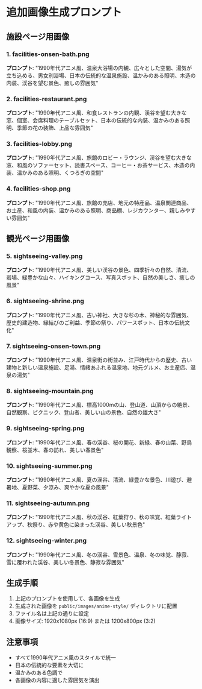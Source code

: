 # 追加画像生成プロンプト

## 施設ページ用画像

### 1. facilities-onsen-bath.png
**プロンプト**: "1990年代アニメ風、温泉大浴場の内観、広々とした空間、湯気が立ち込める、男女別浴場、日本の伝統的な温泉施設、温かみのある照明、木造の内装、渓谷を望む景色、癒しの雰囲気"

### 2. facilities-restaurant.png
**プロンプト**: "1990年代アニメ風、和食レストランの内観、渓谷を望む大きな窓、個室、会席料理のテーブルセット、日本の伝統的な内装、温かみのある照明、季節の花の装飾、上品な雰囲気"

### 3. facilities-lobby.png
**プロンプト**: "1990年代アニメ風、旅館のロビー・ラウンジ、渓谷を望む大きな窓、和風のソファーセット、読書スペース、コーヒー・お茶サービス、木造の内装、温かみのある照明、くつろぎの空間"

### 4. facilities-shop.png
**プロンプト**: "1990年代アニメ風、旅館の売店、地元の特産品、温泉関連商品、お土産、和風の内装、温かみのある照明、商品棚、レジカウンター、親しみやすい雰囲気"

## 観光ページ用画像

### 5. sightseeing-valley.png
**プロンプト**: "1990年代アニメ風、美しい渓谷の景色、四季折々の自然、清流、岩場、緑豊かな山々、ハイキングコース、写真スポット、自然の美しさ、癒しの風景"

### 6. sightseeing-shrine.png
**プロンプト**: "1990年代アニメ風、古い神社、大きな杉の木、神秘的な雰囲気、歴史的建造物、縁結びのご利益、季節の祭り、パワースポット、日本の伝統文化"

### 7. sightseeing-onsen-town.png
**プロンプト**: "1990年代アニメ風、温泉街の街並み、江戸時代からの歴史、古い建物と新しい温泉施設、足湯、情緒あふれる温泉地、地元グルメ、お土産店、温泉の湯気"

### 8. sightseeing-mountain.png
**プロンプト**: "1990年代アニメ風、標高1000mの山、登山道、山頂からの絶景、自然観察、ピクニック、登山者、美しい山の景色、自然の雄大さ"

### 9. sightseeing-spring.png
**プロンプト**: "1990年代アニメ風、春の渓谷、桜の開花、新緑、春の山菜、野鳥観察、桜並木、春の訪れ、美しい春景色"

### 10. sightseeing-summer.png
**プロンプト**: "1990年代アニメ風、夏の渓谷、清流、緑豊かな景色、川遊び、避暑地、夏野菜、夕涼み、爽やかな夏の風景"

### 11. sightseeing-autumn.png
**プロンプト**: "1990年代アニメ風、秋の渓谷、紅葉狩り、秋の味覚、紅葉ライトアップ、秋祭り、赤や黄色に染まった渓谷、美しい秋景色"

### 12. sightseeing-winter.png
**プロンプト**: "1990年代アニメ風、冬の渓谷、雪景色、温泉、冬の味覚、静寂、雪に覆われた渓谷、美しい冬景色、静寂な雰囲気"

## 生成手順

1. 上記のプロンプトを使用して、各画像を生成
2. 生成された画像を `public/images/anime-style/` ディレクトリに配置
3. ファイル名は上記の通りに設定
4. 画像サイズ: 1920x1080px (16:9) または 1200x800px (3:2)

## 注意事項

- すべて1990年代アニメ風のスタイルで統一
- 日本の伝統的な要素を大切に
- 温かみのある色調で
- 各画像の内容に適した雰囲気を演出 